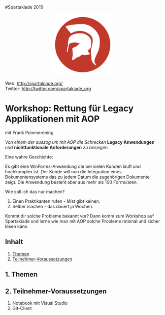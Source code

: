 #Spartakiade 2015
<p align="center"><img src="images/logo_spartakiade.png" width=200/></p>

Web: http://spartakiade.org/  
Twitter: http://twitter.com/spartakiade_org

# Workshop: Rettung für Legacy Applikationen mit AOP
mit Frank Pommerening

*Von einem der auszog um mit AOP die Schrecken* **Legacy Anwendungen** *und* **nichtfunktionale Anforderungen** *zu besiegen.*

Eine wahre Geschichte:

Es gibt eine WinForms-Anwendung die bei vielen Kunden läuft und hochkomplex ist. Der Kunde will nun die Integration eines Dokumentensystems das zu jedem Datum die zugehörigen Dokumente zeigt. Die Anwendung besteht aber aus mehr als 100 Formularen.

Wie soll ich das nur machen?<br>
1. Einen Praktikanten rufen - Mist gibt keinen.<br>
2. Selber machen - das dauert ja Wochen.<br>

Kommt dir solche Probleme bekannt vor? Dann komm zum Workshop auf Spartakiade und lerne wie man mit AOP solche Probleme rational und sicher lösen kann.

## Inhalt
1. [Themen](#themen)
2. [Teilnehmer-Voraussetzungen](#voraussetzungen)

<a name="themen"></a>
## 1. Themen


<a name="voraussetzungen"></a>
## 2. Teilnehmer-Voraussetzungen
1. Notebook mit Visual Studio
2. Git-Client